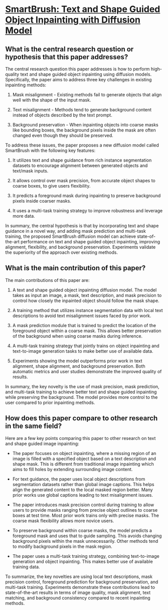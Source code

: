 # [SmartBrush: Text and Shape Guided Object Inpainting with Diffusion Model](https://arxiv.org/abs/2212.05034)

## What is the central research question or hypothesis that this paper addresses?

 The central research question this paper addresses is how to perform high-quality text and shape guided object inpainting using diffusion models. Specifically, the paper aims to address three key challenges in existing inpainting methods:

1. Mask misalignment - Existing methods fail to generate objects that align well with the shape of the input mask.

2. Text misalignment - Methods tend to generate background content instead of objects described by the text prompt. 

3. Background preservation - When inpainting objects into coarse masks like bounding boxes, the background pixels inside the mask are often changed even though they should be preserved.

To address these issues, the paper proposes a new diffusion model called SmartBrush with the following key features:

1. It utilizes text and shape guidance from rich instance segmentation datasets to encourage alignment between generated objects and text/mask inputs.

2. It allows control over mask precision, from accurate object shapes to coarse boxes, to give users flexibility. 

3. It predicts a foreground mask during inpainting to preserve background pixels inside coarser masks.

4. It uses a multi-task training strategy to improve robustness and leverage more data.

In summary, the central hypothesis is that by incorporating text and shape guidance in a novel way, and adding mask prediction and multi-task training, the proposed SmartBrush diffusion model can achieve state-of-the-art performance on text and shape guided object inpainting, improving alignment, flexibility, and background preservation. Experiments validate the superiority of the approach over existing methods.


## What is the main contribution of this paper?

 The main contributions of this paper are:

1. A text and shape guided object inpainting diffusion model. The model takes as input an image, a mask, text description, and mask precision to control how closely the inpainted object should follow the mask shape.

2. A training method that utilizes instance segmentation data with local text descriptions to avoid text misalignment issues faced by prior work. 

3. A mask prediction module that is trained to predict the location of the foreground object within a coarse mask. This allows better preservation of the background when using coarse masks during inference.

4. A multi-task training strategy that jointly trains on object inpainting and text-to-image generation tasks to make better use of available data.

5. Experiments showing the model outperforms prior work in text alignment, shape alignment, and background preservation. Both automatic metrics and user studies demonstrate the improved quality of results.

In summary, the key novelty is the use of mask precision, mask prediction, and multi-task training to achieve better text and shape guided inpainting while preserving the background. The model provides more control to the user compared to prior inpainting methods.


## How does this paper compare to other research in the same field?

 Here are a few key points comparing this paper to other research on text and shape guided image inpainting:

- The paper focuses on object inpainting, where a missing region of an image is filled with a specified object based on a text description and shape mask. This is different from traditional image inpainting which aims to fill holes by extending surrounding image content.

- For text guidance, the paper uses local object descriptions from segmentation datasets rather than global image captions. This helps align the generated content to the local masked region better. Many prior works use global captions leading to text misalignment issues. 

- The paper introduces mask precision control during training to allow users to provide masks ranging from precise object outlines to coarse boxes at test time. Most prior work trains only with precise masks. The coarse mask flexibility allows more novice users.

- To preserve background within coarse masks, the model predicts a foreground mask and uses that to guide sampling. This avoids changing background pixels within the mask unnecessarily. Other methods tend to modify background pixels in the mask region.

- The paper uses a multi-task training strategy, combining text-to-image generation and object inpainting. This makes better use of available training data.

To summarize, the key novelties are using local text descriptions, mask precision control, foreground prediction for background preservation, and multi-task training. Experiments demonstrate these contributions lead to state-of-the-art results in terms of image quality, mask alignment, text matching, and background consistency compared to recent inpainting methods.
